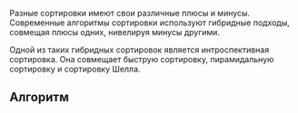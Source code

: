 Разные сортировки имеют свои различные плюсы и минусы. Современные алгоритмы сортировки используют гибридные подходы, совмещая плюсы одних, нивелируя минусы другими.

Одной из таких гибридных сортировок является интроспективная сортировка. Она совмещает быструю сортировку, пирамидальную сортировку и сортировку Шелла.

## Алгоритм

